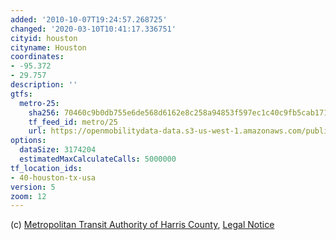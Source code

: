 ```yaml
---
added: '2010-10-07T19:24:57.268725'
changed: '2020-03-10T10:41:17.336751'
cityid: houston
cityname: Houston
coordinates:
- -95.372
- 29.757
description: ''
gtfs:
  metro-25:
    sha256: 70460c9b0db755e6de568d6162e8c258a94853f597ec1c40c9fb5cab1717c72f
    tf_feed_id: metro/25
    url: https://openmobilitydata-data.s3-us-west-1.amazonaws.com/public/feeds/metro/25/20200220/gtfs.zip
options:
  dataSize: 3174204
  estimatedMaxCalculateCalls: 5000000
tf_location_ids:
- 40-houston-tx-usa
version: 5
zoom: 12
---
```


(c) [Metropolitan Transit Authority of Harris County](http://www.ridemetro.org/), [Legal Notice](http://www.ridemetro.org/AboutUs/Publications/DataDownloads.aspx)

